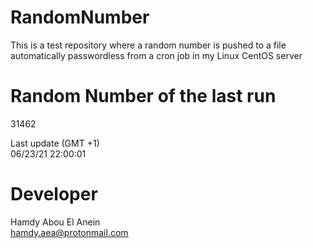 # RandomNumber    
This is a test repository where a random number is pushed to a file automatically passwordless from a cron job in my Linux CentOS server    
# Random Number of the last run   
31462
      
Last update (GMT +1)    
06/23/21 22:00:01
# Developer    
Hamdy Abou El Anein   
hamdy.aea@protonmail.com
